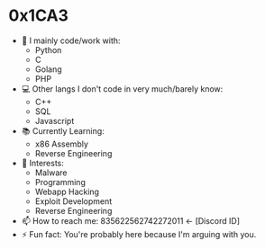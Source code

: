 # 0x1CA3

- 🔭 I mainly code/work with: 
  *   Python
  *   C 
  *   Golang
  *   PHP
- 💻 Other langs I don't code in very much/barely know:
  *   C++
  *   SQL
  *   Javascript
- 📚 Currently Learning:
  *   x86 Assembly
  *   Reverse Engineering
- 📱 Interests:
  *   Malware
  *   Programming
  *   Webapp Hacking
  *   Exploit Development
  *   Reverse Engineering
- 📫 How to reach me: 835622562742272011 <- [Discord ID]
- ⚡ Fun fact: You're probably here because I'm arguing with you.
